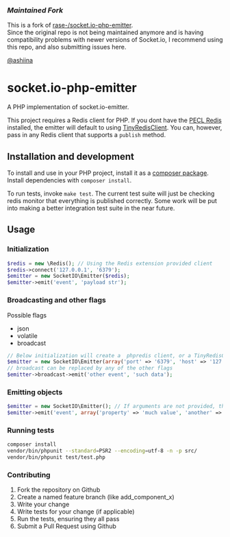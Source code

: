 
### *Maintained Fork*

This is a fork of [rase-/socket.io-php-emitter](https://github.com/rase-/socket.io-php-emitter).  
Since the original repo is not being maintained anymore and is having compatibility problems with 
newer versions of Socket.io, I recommend using this repo, and also submitting issues here.  

[@ashiina](https://github.com/ashiina)  

socket.io-php-emitter
=====================

A PHP implementation of socket.io-emitter.

This project requires a Redis client for PHP. If you dont have the [PECL Redis](https://github.com/nicolasff/phpredis) installed, the emitter will default to using [TinyRedisClient](https://github.com/ptrofimov/tinyredisclient). You can, however, pass in any Redis client that supports a `publish` method.

## Installation and development
To install and use in your PHP project, install it as a [composer package](https://packagist.org/packages/ashiina/socket.io-emitter). Install dependencies with `composer install`.

To run tests, invoke `make test`. The current test suite will just be checking redis monitor that everything is published correctly. Some work will be put into making a better integration test suite in the near future.

## Usage

### Initialization

```php
$redis = new \Redis(); // Using the Redis extension provided client
$redis->connect('127.0.0.1', '6379');
$emitter = new SocketIO\Emitter($redis);
$emitter->emit('event', 'payload str');
```

### Broadcasting and other flags

Possible flags

* json
* volatile
* broadcast

```php
// Below initialization will create a  phpredis client, or a TinyRedisClient depending on what is installed
$emitter = new SocketIO\Emitter(array('port' => '6379', 'host' => '127.0.0.1'));
// broadcast can be replaced by any of the other flags
$emitter->broadcast->emit('other event', 'such data');
```

### Emitting objects

```php
$emitter = new SocketIO\Emitter(); // If arguments are not provided, they will default to array('port' => '6379', 'host' => '127.0.0.1')
$emitter->emit('event', array('property' => 'much value', 'another' => 'very object'));
```

### Running tests

```sh
composer install
vendor/bin/phpunit --standard=PSR2 --encoding=utf-8 -n -p src/
vendor/bin/phpunit test/test.php
```

### Contributing

1. Fork the repository on Github
2. Create a named feature branch (like add_component_x)
3. Write your change
4. Write tests for your change (if applicable)
5. Run the tests, ensuring they all pass
6. Submit a Pull Request using Github
